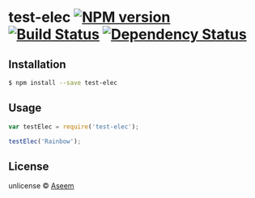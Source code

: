 # test-elec [![NPM version][npm-image]][npm-url] [![Build Status][travis-image]][travis-url] [![Dependency Status][daviddm-image]][daviddm-url]
> 

## Installation

```sh
$ npm install --save test-elec
```

## Usage

```js
var testElec = require('test-elec');

testElec('Rainbow');
```
## License

unlicense © [Aseem]()


[npm-image]: https://badge.fury.io/js/test-elec.svg
[npm-url]: https://npmjs.org/package/test-elec
[travis-image]: https://travis-ci.org//test-elec.svg?branch=master
[travis-url]: https://travis-ci.org//test-elec
[daviddm-image]: https://david-dm.org//test-elec.svg?theme=shields.io
[daviddm-url]: https://david-dm.org//test-elec
